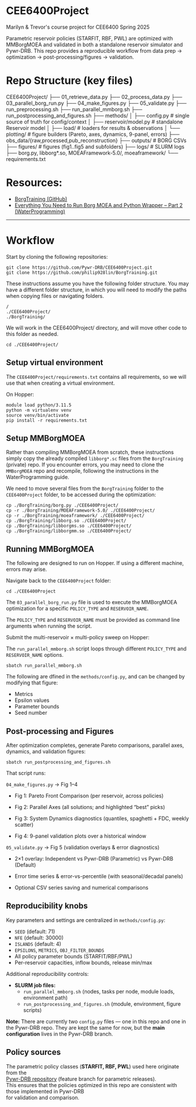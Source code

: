 # CEE6400Project
Marilyn &amp; Trevor's course project for CEE6400 Spring 2025

Parametric reservoir policies (STARFIT, RBF, PWL) are optimized with MMBorgMOEA and validated in both a standalone reservoir simulator and Pywr-DRB. This repo provides a reproducible workflow from data prep → optimization → post-processing/figures → validation.

# Repo Structure (key files)

CEE6400Project/
├── 01_retrieve_data.py
├── 02_process_data.py
├── 03_parallel_borg_run.py
├── 04_make_figures.py
├── 05_validate.py
├── run_preprocessing.sh
├── run_parallel_mmborg.sh
├── run_postprocessing_and_figures.sh
├── methods/
│ ├── config.py # single source of truth for config/context
│ ├── reservoir/model.py # standalone Reservoir model
│ ├── load/ # loaders for results & observations
│ └── plotting/ # figure builders (Pareto, axes, dynamics, 9-panel, errors)
├── obs_data/{raw,processed,pub_reconstruction}
├── outputs/ # BORG CSVs
├── figures/ # figures (fig1..fig5 and subfolders)
├── logs/ # SLURM logs
├── borg.py, libborg*.so, MOEAFramework-5.0/, moeaframework/
└── requirements.txt


# Resources:
- [BorgTraining (GitHub)](https://github.com/philip928lin/BorgTraining)
- [Everything You Need to Run Borg MOEA and Python Wrapper – Part 2 (WaterProgramming)](https://waterprogramming.wordpress.com/2025/02/19/everything-you-need-to-run-borg-moea-and-python-wrapper-part-2/)


****

# Workflow

Start by cloning the following repositories:
```
git clone https://github.com/Pywr-DRB/CEE6400Project.git
git clone https://github.com/philip928lin/BorgTraining.git
```

These instructions assume you have the following folder structure. You may have a different folder structure, in which you will need to modify the paths when copying files or navigating folders. 

```
/
./CEE6400Project/
./BorgTraining/
```

We will work in the CEE6400Project/ directory, and will move other code to this folder as needed.

```
cd ./CEE6400Project/
```

## Setup virtual environment

The `CEE6400Project/requirements.txt` contains all requirements, so we will use that when creating a virtual environment.

On Hopper:
```
module load python/3.11.5
python -m virtualenv venv
source venv/bin/activate
pip install -r requirements.txt
```

## Setup MMBorgMOEA

Rather than compiling MMBorgMOEA from scratch, these instructions simply copy the already compiled `libborg*.sc` files from the `BorgTraining` (private) repo. If you encounter errors, you may need to clone the `MMBorgMOEA` repo and recompile, following the instructions in the WaterProgramming guide. 


We need to move several files from the `BorgTraining` folder to the `CEE6400Project` folder, to be accessed during the optimization:
```
cp ./BorgTraining/borg.py ./CEE6400Project/
cp -r ./BorgTraining/MOEAFramework-5.0/ ./CEE6400Project/
cp -r ./BorgTraining/moeaframework/ ./CEE6400Project/
cp ./BorgTraining/libborg.so ./CEE6400Project/
cp ./BorgTraining/libborgms.so ./CEE6400Project/
cp ./BorgTraining/libborgmm.so ./CEE6400Project/
```

## Running MMBorgMOEA

The following are designed to run on Hopper.  If using a different machine, errors may arise. 

Navigate back to the `CEE6400Project` folder:
```
cd ./CEE6400Project
```

The `03_parallel_borg_run.py` file is used to execute the MMBorgMOEA optimization for a specific `POLICY_TYPE` and `RESERVOIR_NAME`.

The `POLICY_TYPE` and `RESERVOIR_NAME` must be provided as command line arguments when running the script.   

Submit the multi-reservoir × multi-policy sweep on Hopper:

The `run_parallel_mmborg.sh` script loops through different `POLICY_TYPE` and `RESERVOIR_NAME` options.  

```
sbatch run_parallel_mmborg.sh
```

The following are dfined in the `methods/config.py`, and can be changed by modifying that figure:
- Metrics
- Epsilon values
- Parameter bounds
- Seed number

## Post-processing and Figures 

After optimization completes, generate Pareto comparisons, parallel axes, dynamics, and validation figures:

```
sbatch run_postprocessing_and_figures.sh
```

That script runs:

`04_make_figures.py` → Fig 1–4

- Fig 1: Pareto Front Comparison (per reservoir, across policies)

- Fig 2: Parallel Axes (all solutions; and highlighted “best” picks)

- Fig 3: System Dynamics diagnostics (quantiles, spaghetti + FDC, weekly scatter)

- Fig 4: 9-panel validation plots over a historical window

`05_validate.py` → Fig 5 (validation overlays & error diagnostics)

- 2×1 overlay: Independent vs Pywr-DRB (Parametric) vs Pywr-DRB (Default)

- Error time series & error-vs-percentile (with seasonal/decadal panels)

- Optional CSV series saving and numerical comparisons

## Reproducibility knobs

Key parameters and settings are centralized in `methods/config.py`:

- `SEED` (default: 71)  
- `NFE` (default: 30000)  
- `ISLANDS` (default: 4)  
- `EPSILONS`, `METRICS`, `OBJ_FILTER_BOUNDS`  
- All policy parameter bounds (STARFIT/RBF/PWL)  
- Per-reservoir capacities, inflow bounds, release min/max  

Additional reproducibility controls:

- **SLURM job files:**  
  - `run_parallel_mmborg.sh` (nodes, tasks per node, module loads, environment path)  
  - `run_postprocessing_and_figures.sh` (module, environment, figure scripts)  

**Note:** There are currently two `config.py` files — one in this repo and one in the Pywr-DRB repo. They are kept the same for now, but the **main configuration** lives in the Pywr-DRB branch.  

## Policy sources

The parametric policy classes (**STARFIT, RBF, PWL**) used here originate from the  
[Pywr-DRB repository](https://github.com/Pywr-DRB/Pywr-DRB) (feature branch for parametric releases).  
This ensures that the policies optimized in this repo are consistent with those implemented in Pywr-DRB  
for validation and comparison.  
